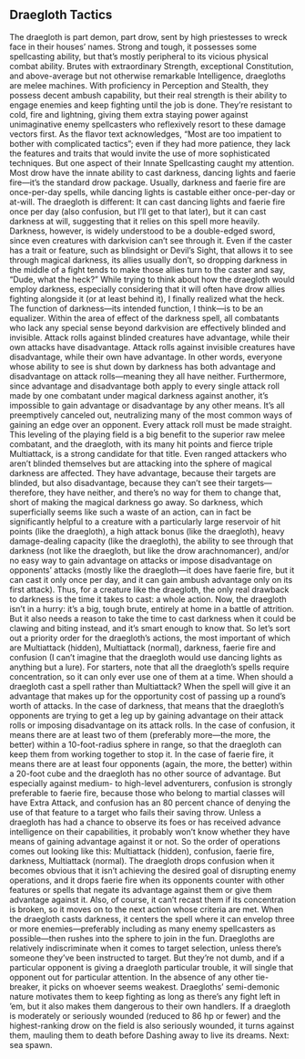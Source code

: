 ## Draegloth Tactics

The draegloth is part demon, part drow, sent by high priestesses to wreck face in their houses’ names. Strong and tough, it possesses some spellcasting ability, but that’s mostly peripheral to its vicious physical combat ability.
Brutes with extraordinary Strength, exceptional Constitution, and above-average but not otherwise remarkable Intelligence, draegloths are melee machines. With proficiency in Perception and Stealth, they possess decent ambush capability, but their real strength is their ability to engage enemies and keep fighting until the job is done. They’re resistant to cold, fire and lightning, giving them extra staying power against unimaginative enemy spellcasters who reflexively resort to these damage vectors first.
As the flavor text acknowledges, “Most are too impatient to bother with complicated tactics”; even if they had more patience, they lack the features and traits that would invite the use of more sophisticated techniques. But one aspect of their Innate Spellcasting caught my attention.
Most drow have the innate ability to cast darkness, dancing lights and faerie fire—it’s the standard drow package. Usually, darkness and faerie fire are once-per-day spells, while dancing lights is castable either once-per-day or at-will. The draegloth is different: It can cast dancing lights and faerie fire once per day (also confusion, but I’ll get to that later), but it can cast darkness at will, suggesting that it relies on this spell more heavily.
Darkness, however, is widely understood to be a double-edged sword, since even creatures with darkvision can’t see through it. Even if the caster has a trait or feature, such as blindsight or Devil’s Sight, that allows it to see through magical darkness, its allies usually don’t, so dropping darkness in the middle of a fight tends to make those allies turn to the caster and say, “Dude, what the heck?”
While trying to think about how the draegloth would employ darkness, especially considering that it will often have drow allies fighting alongside it (or at least behind it), I finally realized what the heck. The function of darkness—its intended function, I think—is to be an equalizer.
Within the area of effect of the darkness spell, all combatants who lack any special sense beyond darkvision are effectively blinded and invisible. Attack rolls against blinded creatures have advantage, while their own attacks have disadvantage. Attack rolls against invisible creatures have disadvantage, while their own have advantage. In other words, everyone whose ability to see is shut down by darkness has both advantage and disadvantage on attack rolls—meaning they all have neither.
Furthermore, since advantage and disadvantage both apply to every single attack roll made by one combatant under magical darkness against another, it’s impossible to gain advantage or disadvantage by any other means. It’s all preemptively canceled out, neutralizing many of the most common ways of gaining an edge over an opponent. Every attack roll must be made straight. This leveling of the playing field is a big benefit to the superior raw melee combatant, and the draegloth, with its many hit points and fierce triple Multiattack, is a strong candidate for that title.
Even ranged attackers who aren’t blinded themselves but are attacking into the sphere of magical darkness are affected. They have advantage, because their targets are blinded, but also disadvantage, because they can’t see their targets—therefore, they have neither, and there’s no way for them to change that, short of making the magical darkness go away.
So darkness, which superficially seems like such a waste of an action, can in fact be significantly helpful to a creature with a particularly large reservoir of hit points (like the draegloth), a high attack bonus (like the draegloth), heavy damage-dealing capacity (like the draegloth), the ability to see through that darkness (not like the draegloth, but like the drow arachnomancer), and/or no easy way to gain advantage on attacks or impose disadvantage on opponents’ attacks (mostly like the draegloth—it does have faerie fire, but it can cast it only once per day, and it can gain ambush advantage only on its first attack).
Thus, for a creature like the draegloth, the only real drawback to darkness is the time it takes to cast: a whole action. Now, the draegloth isn’t in a hurry: it’s a big, tough brute, entirely at home in a battle of attrition. But it also needs a reason to take the time to cast darkness when it could be clawing and biting instead, and it’s smart enough to know that.
So let’s sort out a priority order for the draegloth’s actions, the most important of which are Multiattack (hidden), Multiattack (normal), darkness, faerie fire and confusion (I can’t imagine that the draegloth would use dancing lights as anything but a lure). For starters, note that all the draegloth’s spells require concentration, so it can only ever use one of them at a time.
When should a draegloth cast a spell rather than Multiattack? When the spell will give it an advantage that makes up for the opportunity cost of passing up a round’s worth of attacks. In the case of darkness, that means that the draegloth’s opponents are trying to get a leg up by gaining advantage on their attack rolls or imposing disadvantage on its attack rolls. In the case of confusion, it means there are at least two of them (preferably more—the more, the better) within a 10-foot-radius sphere in range, so that the draegloth can keep them from working together to stop it. In the case of faerie fire, it means there are at least four opponents (again, the more, the better) within a 20-foot cube and the draegloth has no other source of advantage. But especially against medium- to high-level adventurers, confusion is strongly preferable to faerie fire, because those who belong to martial classes will have Extra Attack, and confusion has an 80 percent chance of denying the use of that feature to a target who fails their saving throw.
Unless a draegloth has had a chance to observe its foes or has received advance intelligence on their capabilities, it probably won’t know whether they have means of gaining advantage against it or not. So the order of operations comes out looking like this: Multiattack (hidden), confusion, faerie fire, darkness, Multiattack (normal).
The draegloth drops confusion when it becomes obvious that it isn’t achieving the desired goal of disrupting enemy operations, and it drops faerie fire when its opponents counter with other features or spells that negate its advantage against them or give them advantage against it. Also, of course, it can’t recast them if its concentration is broken, so it moves on to the next action whose criteria are met. When the draegloth casts darkness, it centers the spell where it can envelop three or more enemies—preferably including as many enemy spellcasters as possible—then rushes into the sphere to join in the fun.
Draegloths are relatively indiscriminate when it comes to target selection, unless there’s someone they’ve been instructed to target. But they’re not dumb, and if a particular opponent is giving a draegloth particular trouble, it will single that opponent out for particular attention. In the absence of any other tie-breaker, it picks on whoever seems weakest.
Draegloths’ semi-demonic nature motivates them to keep fighting as long as there’s any fight left in ’em, but it also makes them dangerous to their own handlers. If a draegloth is moderately or seriously wounded (reduced to 86 hp or fewer) and the highest-ranking drow on the field is also seriously wounded, it turns against them, mauling them to death before Dashing away to live its dreams.
Next: sea spawn.
